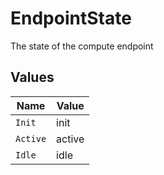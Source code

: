 # EndpointState

The state of the compute endpoint



## Values

| Name     | Value    |
| -------- | -------- |
| `Init`   | init     |
| `Active` | active   |
| `Idle`   | idle     |